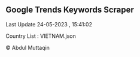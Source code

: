 

## Google Trends Keywords Scraper 
 
Last Update 24-05-2023 , 15:41:02

Country List :
VIETNAM.json



© Abdul Muttaqin 
